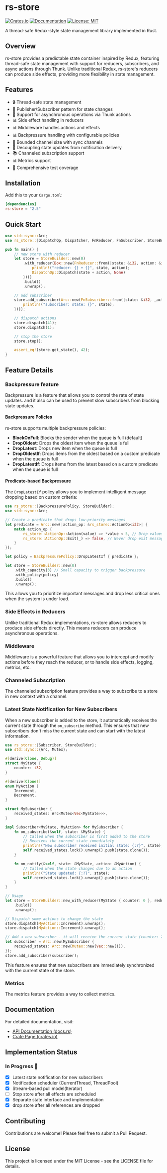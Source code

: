 # rs-store

[![Crates.io](https://img.shields.io/crates/v/rs-store.svg)](https://crates.io/crates/rs-store)
[![Documentation](https://docs.rs/rs-store/badge.svg)](https://docs.rs/rs-store)
[![License: MIT](https://img.shields.io/badge/License-MIT-yellow.svg)](https://opensource.org/licenses/MIT)

A thread-safe Redux-style state management library implemented in Rust.

## Overview

rs-store provides a predictable state container inspired by Redux, featuring thread-safe state management with support for reducers, subscribers, and async actions through Thunk. Unlike traditional Redux, rs-store's reducers can produce side effects, providing more flexibility in state management.

## Features

- 🔒 Thread-safe state management
- 📢 Publisher/Subscriber pattern for state changes
- 🔄 Support for asynchronous operations via Thunk actions
- 📊 Side effect handling in reducers
- 📊 Middleware handles actions and effects
- 📊 Backpressure handling with configurable policies
- 🎯 Bounded channel size with sync channels
- 🔄 Decoupling state updates from notification delivery
- 📚 Channeled subscription support
- 📊 Metrics support
- 🧪 Comprehensive test coverage

## Installation

Add this to your `Cargo.toml`:

```toml
[dependencies]
rs-store = "2.5"
```

## Quick Start

```rust
use std::sync::Arc;
use rs_store::{DispatchOp, Dispatcher, FnReducer, FnSubscriber, StoreBuilder};

pub fn main() {
    // new store with reducer
    let store = StoreBuilder::new(0)
        .with_reducer(Box::new(FnReducer::from(|state: &i32, action: &i32| {
            println!("reducer: {} + {}", state, action);
            DispatchOp::Dispatch(state + action, None)
        })))
        .build()
        .unwrap();

    // add subscriber
    store.add_subscriber(Arc::new(FnSubscriber::from(|state: &i32, _action: &i32| {
        println!("subscriber: state: {}", state);
    })));

    // dispatch actions
    store.dispatch(41);
    store.dispatch(1);

    // stop the store
    store.stop();

    assert_eq!(store.get_state(), 42);
}
```

## Feature Details

### Backpressure feature

Backpressure is a feature that allows you to control the rate of state updates.
and it also can be used to prevent slow subscribers from blocking state updates.

#### Backpressure Policies

rs-store supports multiple backpressure policies:

- **BlockOnFull**: Blocks the sender when the queue is full (default)
- **DropOldest**: Drops the oldest item when the queue is full
- **DropLatest**: Drops new item when the queue is full
- **DropOldestIf**: Drops items from the oldest based on a custom predicate when the queue is full
- **DropLatestIf**: Drops items from the latest based on a custom predicate when the queue is full

#### Predicate-based Backpressure

The `DropLatestIf` policy allows you to implement intelligent message dropping based on custom criteria:

```rust
use rs_store::{BackpressurePolicy, StoreBuilder};
use std::sync::Arc;

// Create a predicate that drops low-priority messages
let predicate = Arc::new(|action_op: &rs_store::ActionOp<i32>| {
    match action_op {
        rs_store::ActionOp::Action(value) => *value < 5, // Drop values less than 5
        rs_store::ActionOp::Exit(_) => false, // Never drop exit messages
    }
});

let policy = BackpressurePolicy::DropLatestIf { predicate };

let store = StoreBuilder::new(0)
    .with_capacity(3) // Small capacity to trigger backpressure
    .with_policy(policy)
    .build()
    .unwrap();
```

This allows you to prioritize important messages and drop less critical ones when the system is under load.

### Side Effects in Reducers

Unlike traditional Redux implementations, rs-store allows reducers to produce side effects directly. This means reducers can produce asynchronous operations.

### Middleware

Middleware is a powerful feature that allows you to intercept and modify actions before they reach the reducer, or to handle side effects, logging, metrics, etc.

### Channeled Subscription

The channeled subscription feature provides a way to subscribe to a store in new context with a channel.

### Latest State Notification for New Subscribers

When a new subscriber is added to the store, it automatically receives the current state through the `on_subscribe` method. This ensures that new subscribers don't miss the current state and can start with the latest information.

```rust
use rs_store::{Subscriber, StoreBuilder};
use std::sync::{Arc, Mutex};

#[derive(Clone, Debug)]
struct MyState {
    counter: i32,
}

#[derive(Clone)]
enum MyAction {
    Increment,
    Decrement,
}

struct MySubscriber {
    received_states: Arc<Mutex<Vec<MyState>>>,
}

impl Subscriber<MyState, MyAction> for MySubscriber {
    fn on_subscribe(&self, state: &MyState) {
        // Called when the subscriber is first added to the store
        // Receives the current state immediately
        println!("New subscriber received initial state: {:?}", state);
        self.received_states.lock().unwrap().push(state.clone());
    }

    fn on_notify(&self, state: &MyState, action: &MyAction) {
        // Called when the state changes due to an action
        println!("State updated: {:?}", state);
        self.received_states.lock().unwrap().push(state.clone());
    }
}

// Usage
let store = StoreBuilder::new_with_reducer(MyState { counter: 0 }, reducer)
    .build()
    .unwrap();

// Dispatch some actions to change the state
store.dispatch(MyAction::Increment).unwrap();
store.dispatch(MyAction::Increment).unwrap();

// Add a new subscriber - it will receive the current state (counter: 2)
let subscriber = Arc::new(MySubscriber {
    received_states: Arc::new(Mutex::new(Vec::new())),
});
store.add_subscriber(subscriber);
```

This feature ensures that new subscribers are immediately synchronized with the current state of the store.

### Metrics

The metrics feature provides a way to collect metrics.

## Documentation

For detailed documentation, visit:

- [API Documentation (docs.rs)](https://docs.rs/rs-store/2.5.0/rs_store/)
- [Crate Page (crates.io)](https://crates.io/crates/rs-store)

## Implementation Status

### In Progress 🚧
- [x] Latest state notification for new subscribers
- [x] Notification scheduler (CurrentThread, ThreadPool)
- [X] Stream-based pull model(Iterator)
- [ ] Stop store after all effects are scheduled
- [X] Separate state interface and implementation
- [X] drop store after all references are dropped

## Contributing

Contributions are welcome! Please feel free to submit a Pull Request.

## License

This project is licensed under the MIT License - see the LICENSE file for details.
